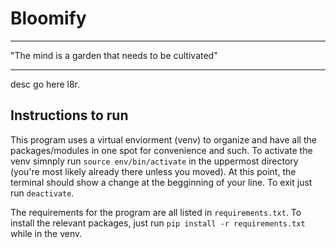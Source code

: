 # Bloomify
<hr/>
"The mind is a garden that needs to be cultivated"
<hr/>
desc go here l8r.


## Instructions to run
This program uses a virtual enviorment (venv) to organize and have all the packages/modules in one spot for convenience and such. To activate the venv simnply run `source env/bin/activate` in the uppermost directory (you're most likely already there unless you moved). At this point, the terminal should show a change at the begginning of your line. To exit just run `deactivate`.

The requirements for the program are all listed in `requirements.txt`. To install the relevant packages, just run `pip install -r requirements.txt` while in the venv.